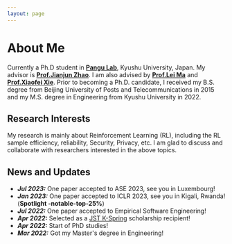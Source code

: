 ```yaml
---
layout: page
---
```


# About Me




Currently a Ph.D student in [**Pangu Lab**](https://pangukaitian.github.io/pangu/?lg=en&tab=home), Kyushu University, Japan. My advisor is [**Prof.Jianjun Zhao**](http://stap.ait.kyushu-u.ac.jp/~zhao/). I am also advised by [**Prof.Lei Ma**](https://malei.org/) and [**Prof.Xiaofei Xie**](https://xiaofeixie.bitbucket.io/). 
Prior to becoming a Ph.D. candidate, I received my B.S. degree from Beijing University of Posts and Telecommunications in 2015 and my M.S. degree in Engineering from Kyushu University in 2022.

## Research Interests

My research is mainly about Reinforcement Learning (RL), including the RL sample efficiency, reliability, Security, Privacy, etc. I am glad to discuss and collaborate with researchers interested in the above topics.

## News and Updates

- ***Jul 2023:*** One paper accepted to ASE 2023, see you in Luxembourg! 
- ***Jan 2023:*** One paper accepted to ICLR 2023, see you in Kigali, Rwanda! (**Spotlight -notable-top-25%**)
- ***Jul 2022:*** One paper accepted to Empirical Software Engineering!
- ***Apr 2022:*** Selected as a [JST K-Spring](https://k-spring.kyushu-u.ac.jp/) scholarship recipient!
- ***Apr 2022:*** Start of PhD studies!
- ***Mar 2022:*** Got my Master's degree in Engineering!




